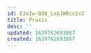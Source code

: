 ```yaml
---
id: EJo1w-Qd8_LxpJW0ccSs2
title: Praxis
desc: ''
updated: 1639762693867
created: 1639762693867
---
```


